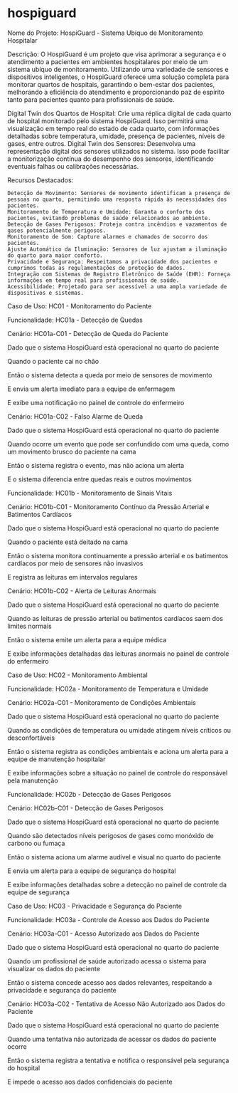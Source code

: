# hospiguard

Nome do Projeto: HospiGuard - Sistema Ubíquo de Monitoramento Hospitalar

Descrição:
O HospiGuard é um projeto que visa aprimorar a segurança e o atendimento a pacientes em ambientes hospitalares por meio de um sistema ubíquo de monitoramento. Utilizando uma variedade de sensores e dispositivos inteligentes, o HospiGuard oferece uma solução completa para monitorar quartos de hospitais, garantindo o bem-estar dos pacientes, melhorando a eficiência do atendimento e proporcionando paz de espírito tanto para pacientes quanto para profissionais de saúde.

Digital Twin dos Quartos de Hospital:
Crie uma réplica digital de cada quarto de hospital monitorado pelo sistema HospiGuard. Isso permitirá uma visualização em tempo real do estado de cada quarto, com informações detalhadas sobre temperatura, umidade, presença de pacientes, níveis de gases, entre outros.
Digital Twin dos Sensores:
Desenvolva uma representação digital dos sensores utilizados no sistema. Isso pode facilitar a monitorização contínua do desempenho dos sensores, identificando eventuais falhas ou calibrações necessárias.

Recursos Destacados:

    Detecção de Movimento: Sensores de movimento identificam a presença de pessoas no quarto, permitindo uma resposta rápida às necessidades dos pacientes.
    Monitoramento de Temperatura e Umidade: Garanta o conforto dos pacientes, evitando problemas de saúde relacionados ao ambiente.
    Detecção de Gases Perigosos: Proteja contra incêndios e vazamentos de gases potencialmente perigosos.
    Monitoramento de Som: Capture alarmes e chamados de socorro dos pacientes.
    Ajuste Automático da Iluminação: Sensores de luz ajustam a iluminação do quarto para maior conforto.
    Privacidade e Segurança: Respeitamos a privacidade dos pacientes e cumprimos todas as regulamentações de proteção de dados.
    Integração com Sistemas de Registro Eletrônico de Saúde (EHR): Forneça informações em tempo real para profissionais de saúde.
    Acessibilidade: Projetado para ser acessível a uma ampla variedade de dispositivos e sistemas.

Caso de Uso: HC01 - Monitoramento do Paciente

Funcionalidade: HC01a - Detecção de Quedas

Cenário: HC01a-C01 - Detecção de Queda do Paciente

Dado que o sistema HospiGuard está operacional no quarto do paciente

Quando o paciente cai no chão

Então o sistema detecta a queda por meio de sensores de movimento

E envia um alerta imediato para a equipe de enfermagem

E exibe uma notificação no painel de controle do enfermeiro

Cenário: HC01a-C02 - Falso Alarme de Queda

Dado que o sistema HospiGuard está operacional no quarto do paciente

Quando ocorre um evento que pode ser confundido com uma queda, como um movimento brusco do paciente na cama

Então o sistema registra o evento, mas não aciona um alerta

E o sistema diferencia entre quedas reais e outros movimentos

Funcionalidade: HC01b - Monitoramento de Sinais Vitais

Cenário: HC01b-C01 - Monitoramento Contínuo da Pressão Arterial e Batimentos Cardíacos

Dado que o sistema HospiGuard está operacional no quarto do paciente

Quando o paciente está deitado na cama

Então o sistema monitora continuamente a pressão arterial e os batimentos cardíacos por meio de sensores não invasivos

E registra as leituras em intervalos regulares

Cenário: HC01b-C02 - Alerta de Leituras Anormais

Dado que o sistema HospiGuard está operacional no quarto do paciente

Quando as leituras de pressão arterial ou batimentos cardíacos saem dos limites normais

Então o sistema emite um alerta para a equipe médica

E exibe informações detalhadas das leituras anormais no painel de controle do enfermeiro

Caso de Uso: HC02 - Monitoramento Ambiental

Funcionalidade: HC02a - Monitoramento de Temperatura e Umidade

Cenário: HC02a-C01 - Monitoramento de Condições Ambientais

Dado que o sistema HospiGuard está operacional no quarto do paciente

Quando as condições de temperatura ou umidade atingem níveis críticos ou desconfortáveis

Então o sistema registra as condições ambientais e aciona um alerta para a equipe de manutenção hospitalar

E exibe informações sobre a situação no painel de controle do responsável pela manutenção

Funcionalidade: HC02b - Detecção de Gases Perigosos

Cenário: HC02b-C01 - Detecção de Gases Perigosos

Dado que o sistema HospiGuard está operacional no quarto do paciente

Quando são detectados níveis perigosos de gases como monóxido de carbono ou fumaça

Então o sistema aciona um alarme audível e visual no quarto do paciente

E envia um alerta para a equipe de segurança do hospital

E exibe informações detalhadas sobre a detecção no painel de controle da equipe de segurança

Caso de Uso: HC03 - Privacidade e Segurança do Paciente

Funcionalidade: HC03a - Controle de Acesso aos Dados do Paciente

Cenário: HC03a-C01 - Acesso Autorizado aos Dados do Paciente

Dado que o sistema HospiGuard está operacional no quarto do paciente

Quando um profissional de saúde autorizado acessa o sistema para visualizar os dados do paciente

Então o sistema concede acesso aos dados relevantes, respeitando a privacidade e segurança do paciente

Cenário: HC03a-C02 - Tentativa de Acesso Não Autorizado aos Dados do Paciente

Dado que o sistema HospiGuard está operacional no quarto do paciente

Quando uma tentativa não autorizada de acessar os dados do paciente ocorre

Então o sistema registra a tentativa e notifica o responsável pela segurança do hospital

E impede o acesso aos dados confidenciais do paciente
